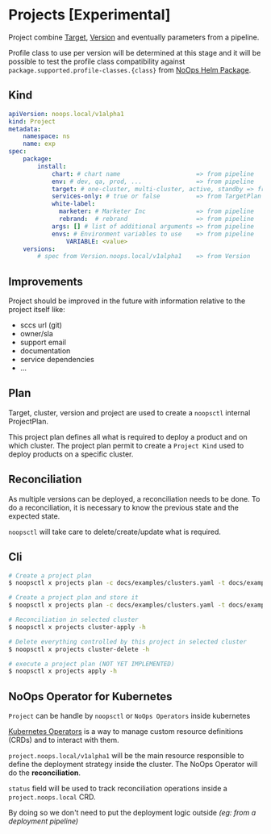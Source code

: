 # Projects [Experimental]

Project combine [Target](x-targets.md),  [Version](x-versions.md) and eventually parameters from a pipeline.

Profile class to use per version will be determined at this stage and it will be possible to test the profile class compatibility against  `package.supported.profile-classes.{class}` from [NoOps Helm Package](x-noops-helm-package.md).

## Kind

```yaml
apiVersion: noops.local/v1alpha1
kind: Project
metadata:
    namespace: ns
    name: exp
spec:
    package:
        install:
            chart: # chart name                     => from pipeline
            env: # dev, qa, prod, ...               => from pipeline
            target: # one-cluster, multi-cluster, active, standby => from TargetPlan
            services-only: # true or false          => from TargetPlan
            white-label:
              marketer: # Marketer Inc              => from pipeline
              rebrand:  # rebrand                   => from pipeline
            args: [] # list of additional arguments => from pipeline
            envs: # Environment variables to use    => from pipeline
                VARIABLE: <value>
    versions:
        # spec from Version.noops.local/v1alpha1    => from Version
```

## Improvements 

Project should be improved in the future with information relative to the project itself like:

- sccs url (git)
- owner/sla
- support email
- documentation
- service dependencies
- ...

## Plan

Target, cluster, version and project are used to create a `noopsctl` internal ProjectPlan.

This project plan defines all what is required to deploy a product and on which cluster. The project plan permit to create a `Project Kind` used to deploy products on a specific cluster.

## Reconciliation

As multiple versions can be deployed, a reconciliation needs to be done. To do a reconciliation, it is necessary to know the previous state and the expected state.

`noopsctl` will take care to delete/create/update what is required.

## Cli

```bash
# Create a project plan
$ noopsctl x projects plan -c docs/examples/clusters.yaml -t docs/examples/targets.yaml -v docs/examples/versions.yaml -p docs/examples/projects.yaml

# Create a project plan and store it
$ noopsctl x projects plan -c docs/examples/clusters.yaml -t docs/examples/targets.yaml -v docs/examples/versions.yaml -p docs/examples/projects.yaml -o /tmp/projectplan.yaml

# Reconciliation in selected cluster
$ noopsctl x projects cluster-apply -h

# Delete everything controlled by this project in selected cluster
$ noopsctl x projects cluster-delete -h

# execute a project plan (NOT YET IMPLEMENTED)
$ noopsctl x projects apply -h
```

## NoOps Operator for Kubernetes

`Project` can be handle by `noopsctl` or `NoOps Operators` inside kubernetes

[Kubernetes Operators](https://kubernetes.io/docs/concepts/extend-kubernetes/operator/) is a way to manage custom resource definitions (CRDs) and to interact with them.

`project.noops.local/v1alpha1` will be the main resource responsible to define the deployment strategy inside the cluster. The NoOps Operator will do the **reconciliation**.

`status` field will be used to track reconciliation operations inside a `project.noops.local` CRD.

By doing so we don't need to put the deployment logic outside *(eg: from a deployment pipeline)*
